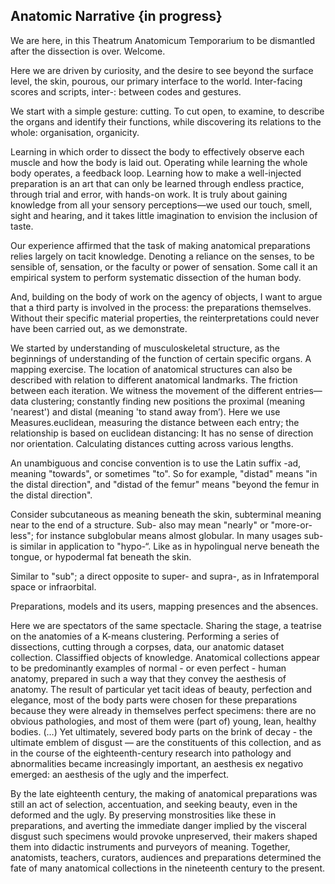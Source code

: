 ## Anatomic Narrative {in progress}


We are here, in this Theatrum Anatomicum Temporarium to be dismantled after the dissection is over. Welcome.

Here we are driven by curiosity, and the desire to see beyond the surface level, the skin, pourous, our primary interface to the world. Inter-facing scores and scripts, inter-: between codes and gestures. 

We start with a simple gesture: cutting. To cut open, to examine, to describe the organs and identify their functions, while discovering its relations to the whole: organisation, organicity.  

Learning in which order to dissect the body to effectively observe each muscle and how the body is laid out. 
Operating while learning the whole body operates, a feedback loop.
Learning how to make a well-injected preparation is an art that can only be learned through endless practice, through trial and error, with hands-on work. It is truly about gaining knowledge from all your sensory perceptions—we used our touch, smell, sight and hearing, and it takes little imagination to envision the inclusion of taste.

Our experience affirmed that the task of making anatomical preparations relies largely on tacit knowledge. Denoting a reliance on the senses, to be sensible of, sensation, or the faculty or power of sensation. Some call it an empirical system to perform systematic dissection of the human body. 

And, building on the body of work on the agency of objects, I want to argue that a third party is involved in the process: the preparations themselves. Without their specific material properties, the reinterpretations could never have been carried out, as we demonstrate.

We started by understanding of musculoskeletal structure, as the beginnings of understanding of the function of certain specific organs. A mapping exercise. The location of anatomical structures can also be described with relation to different anatomical landmarks. The friction between each iteration. We witness the movement of the different entries— data clustering; constantly finding new positions the proximal (meaning 'nearest') and distal (meaning 'to stand away from’).
Here we use Measures.euclidean, measuring the distance between each entry; the relationship is based on euclidean distancing: It has no sense of direction nor orientation. Calculating distances cutting across various lengths.

An unambiguous and concise convention is to use the Latin suffix -ad, meaning "towards", or sometimes "to". So for example, "distad" means "in the distal direction", and "distad of the femur" means "beyond the femur in the distal direction".


Consider subcutaneous as meaning beneath the skin, subterminal meaning near to the end of a structure. Sub- also may mean "nearly" or "more-or-less"; for instance subglobular means almost globular. In many usages sub- is similar in application to "hypo-“. Like as in hypolingual nerve beneath the tongue, or hypodermal fat beneath the skin.

Similar to "sub"; a direct opposite to super- and supra-, as in Infratemporal space or infraorbital. 

Preparations, models and its users, mapping presences and the absences.

Here we are spectators of the same spectacle. Sharing the stage, a teatrise on the anatomies of a K-means clustering. Performing a series of dissections, cutting through a corpses, data, our anatomic dataset collection. Classiffied objects of knowledge.
Anatomical collections appear to be predominantly examples of normal - or even perfect - human anatomy, prepared in such a way that they convey the aesthesis of anatomy. The result of particular yet tacit ideas of beauty, perfection and elegance, most of the body parts were chosen for these preparations because they were already in themselves perfect specimens: there are no obvious pathologies, and most of them were (part of) young, lean, healthy bodies. (…) Yet ultimately, severed body parts on the brink of decay - the ultimate emblem of disgust — are the constituents of this collection, and as in the course of the eighteenth-century research into pathology and abnormalities became increasingly important, an aesthesis ex negativo emerged: an aesthesis of the ugly and the imperfect.

By the late eighteenth century, the making of anatomical preparations was still an act of selection, accentuation, and seeking beauty, even in the deformed and the ugly. By preserving monstrosities like these in preparations, and averting the immediate danger implied by the visceral disgust such specimens would provoke unpreserved, their makers shaped them into didactic instruments and purveyors of meaning.
Together, anatomists, teachers, curators, audiences and preparations determined the fate of many anatomical collections in the nineteenth century to the present.

